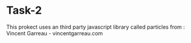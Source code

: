 # Task-2
This prokect uses an third party javascript library called particles from : Vincent Garreau  - vincentgarreau.com
